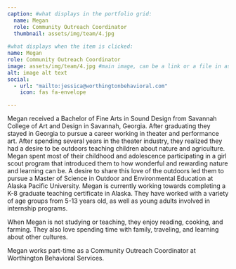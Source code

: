 ```yaml
---
caption: #what displays in the portfolio grid:
  name: Megan
  role: Community Outreach Coordinator
  thumbnail: assets/img/team/4.jpg
  
#what displays when the item is clicked:
name: Megan
role: Community Outreach Coordinator
image: assets/img/team/4.jpg #main image, can be a link or a file in assets/img/portfolio
alt: image alt text
social:
  - url: "mailto:jessica@worthingtonbehavioral.com"
    icon: fas fa-envelope

---
```

Megan received a Bachelor of Fine Arts in Sound Design from Savannah College of Art and Design in Savannah, Georgia. After graduating they stayed in Georgia to pursue a career working in theater and performance art. After spending several years in the theater industry, they realized they had a desire to be outdoors teaching children about nature and agriculture. Megan spent most of their childhood and adolescence participating in a girl scout program that introduced them to how wonderful and rewarding nature and learning can be. A desire to share this love of the outdoors led them to pursue a Master of Science in Outdoor and Environmental Education at Alaska Pacific University. Megan is currently working towards completing a K-8 graduate teaching certificate in Alaska. They have worked with a variety of age groups from 5-13 years old, as well as young adults involved in internship programs. 

When Megan is not studying or teaching, they enjoy reading, cooking, and farming. They also love spending time with family, traveling, and learning about other cultures.  

Megan works part-time as a Community Outreach Coordinator at Worthington Behavioral Services.
